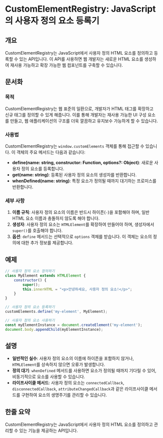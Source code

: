 <!--
Meta Description: # CustomElementRegistry: JavaScript의 사용자 정의 요소 등록기 ## 개요 CustomElementRegistry는 JavaScript에서 사용자 정의 HTML 요소를 정의하고 등록할 수 있는 API입니다. 이 API를 사용하면 웹 개발자는 ...
Meta Keywords: 사용자, 요소를, html, 있습니다, 요소의
-->

# CustomElementRegistry: JavaScript의 사용자 정의 요소 등록기

## 개요
CustomElementRegistry는 JavaScript에서 사용자 정의 HTML 요소를 정의하고 등록할 수 있는 API입니다. 이 API를 사용하면 웹 개발자는 새로운 HTML 요소를 생성하여 재사용 가능하고 확장 가능한 웹 컴포넌트를 구축할 수 있습니다.

## 문서화
### 목적
CustomElementRegistry는 웹 표준의 일환으로, 개발자가 HTML 태그를 확장하고 신규 태그를 정의할 수 있게 해줍니다. 이를 통해 개발자는 재사용 가능한 UI 구성 요소를 만들고, 웹 애플리케이션의 구조를 더욱 깔끔하고 유지보수 가능하게 할 수 있습니다.

### 사용법
CustomElementRegistry는 `window.customElements` 객체를 통해 접근할 수 있습니다. 이 객체의 주요 메서드는 다음과 같습니다:
- **define(name: string, constructor: Function, options?: Object)**: 새로운 사용자 정의 요소를 등록합니다.
- **get(name: string)**: 등록된 사용자 정의 요소의 생성자를 반환합니다.
- **whenDefined(name: string)**: 특정 요소가 정의될 때까지 대기하는 프로미스를 반환합니다.

### 세부 사항
1. **이름 규칙**: 사용자 정의 요소의 이름은 반드시 하이픈(`-`)을 포함해야 하며, 일반 HTML 요소 이름과 충돌하지 않도록 해야 합니다.
2. **생성자**: 사용자 정의 요소는 `HTMLElement`를 확장하여 만들어야 하며, 생성자에서 `super()`를 호출해야 합니다.
3. **옵션**: `define` 메서드는 선택적으로 `options` 객체를 받습니다. 이 객체는 요소의 정의에 대한 추가 정보를 제공합니다.

## 예제
```javascript
// 사용자 정의 요소 정의하기
class MyElement extends HTMLElement {
    constructor() {
        super();
        this.innerHTML = "<p>안녕하세요, 사용자 정의 요소!</p>";
    }
}

// 사용자 정의 요소 등록하기
customElements.define('my-element', MyElement);

// 사용자 정의 요소 사용하기
const myElementInstance = document.createElement('my-element');
document.body.appendChild(myElementInstance);
```

## 설명
- **일반적인 실수**: 사용자 정의 요소의 이름에 하이픈을 포함하지 않거나, `HTMLElement`를 상속하지 않으면 오류가 발생합니다.
- **정의 대기**: `whenDefined` 메서드를 사용하면 요소가 정의될 때까지 기다릴 수 있어, 비동기적으로 요소를 사용할 수 있습니다.
- **라이프사이클 메서드**: 사용자 정의 요소는 `connectedCallback`, `disconnectedCallback`, `attributeChangedCallback`과 같은 라이프사이클 메서드를 구현하여 요소의 생명주기를 관리할 수 있습니다.

## 한줄 요약
CustomElementRegistry는 JavaScript에서 사용자 정의 HTML 요소를 정의하고 관리할 수 있는 기능을 제공하는 API입니다.